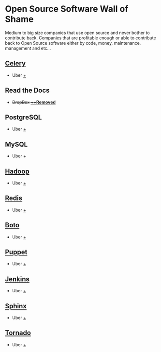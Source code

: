 # Open Source Software Wall of Shame

Medium to big size companies that use open source and never bother to contribute back.
Companies that are profitable enough or able to contribute back to Open Source software either by code, money, maintenance, management and etc...


## [Celery](http://www.celeryproject.org/)

* Uber [+](https://eng.uber.com/tech-stack-part-one/)

## Read the Docs

* ~~DropBox [+](http://dropbox.readthedocs.io/en/latest/)[+](https://dropbox-sdk-python.readthedocs.io/en/master/)~~[**Removed**](https://github.com/Alir3z4/oss-wall-of-shame/issues/2#issuecomment-268284289)

## PostgreSQL

* Uber [+](https://eng.uber.com/tech-stack-part-one/)

## MySQL

* Uber [+](https://eng.uber.com/tech-stack-part-one/)

## [Hadoop](http://hadoop.apache.org/)

* Uber [+](https://eng.uber.com/tech-stack-part-one/)

## [Redis](http://redis.io/)

* Uber [+](https://eng.uber.com/tech-stack-part-one/)

## [Boto](http://docs.pythonboto.org/en/latest/)

* Uber [+](https://eng.uber.com/tech-stack-part-one/)

## [Puppet](https://en.wikipedia.org/wiki/Puppet_%28software%29)

* Uber [+](https://eng.uber.com/tech-stack-part-one/)

## [Jenkins](https://wiki.jenkins-ci.org/display/JENKINS/Meet+Jenkins)

* Uber [+](https://eng.uber.com/tech-stack-part-one/)

## [Sphinx](http://www.sphinx-doc.org/en/stable/)

* Uber [+](https://eng.uber.com/tech-stack-part-one/)

## [Tornado](http://www.tornadoweb.org/en/stable/)

* Uber [+](https://eng.uber.com/tech-stack-part-one/)
